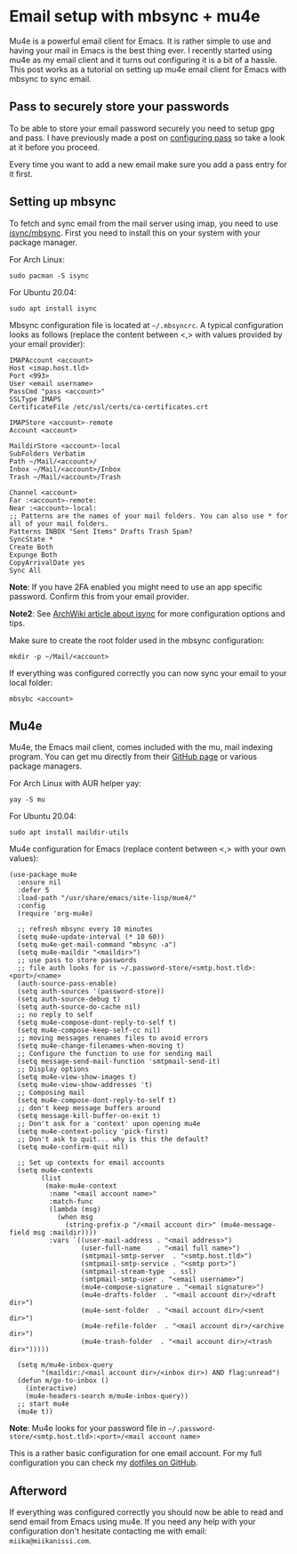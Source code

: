 # Email setup with mbsync + mu4e

Mu4e is a powerful email client for Emacs. It is rather simple to use and having your mail in Emacs is the best thing ever. I recently started using mu4e as my email client and it turns out configuring it is a bit of a hassle. This post works as a tutorial on setting up mu4e email client for Emacs with mbsync to sync email.

## Pass to securely store your passwords

To be able to store your email password securely you need to setup gpg and pass. I have previously made a post on [configuring pass](https://miikanissi.com/blog/pass-the-standard-unix-password-manager.html) so take a look at it before you proceed.

Every time you want to add a new email make sure you add a pass entry for it first.

## Setting up mbsync

To fetch and sync email from the mail server using imap, you need to use [isync/mbsync](https://wiki.archlinux.org/index.php/isync). First you need to install this on your system with your package manager.

For Arch Linux:

    sudo pacman -S isync

For Ubuntu 20.04:
    
    sudo apt install isync


Mbsync configuration file is located at `~/.mbsyncrc`. A typical configuration looks as follows (replace the content between <,> with values provided by your email provider):

    IMAPAccount <account>
    Host <imap.host.tld>
    Port <993>
    User <email username>
    PassCmd "pass <account>"
    SSLType IMAPS
    CertificateFile /etc/ssl/certs/ca-certificates.crt

    IMAPStore <account>-remote
    Account <account>

    MaildirStore <account>-local
    SubFolders Verbatim
    Path ~/Mail/<account>/
    Inbox ~/Mail/<account>/Inbox
    Trash ~/Mail/<account>/Trash

    Channel <account>
    Far :<account>-remote:
    Near :<account>-local:
    ;; Patterns are the names of your mail folders. You can also use * for all of your mail folders.
    Patterns INBOX "Sent Items" Drafts Trash Spam?
    SyncState *
    Create Both
    Expunge Both
    CopyArrivalDate yes
    Sync All

**Note**: If you have 2FA enabled you might need to use an app specific password. Confirm this from your email provider.

**Note2**: See [ArchWiki article about isync](https://wiki.archlinux.org/index.php/isync) for more configuration options and tips.

Make sure to create the root folder used in the mbsync configuration:

    mkdir -p ~/Mail/<account>

If everything was configured correctly you can now sync your email to your local folder:

    mbsybc <account>


## Mu4e

Mu4e, the Emacs mail client, comes included with the mu, mail indexing program. You can get mu directly from their [GitHub page](https://github.com/djcb/mu) or various package managers.

For Arch Linux with AUR helper yay:
  
    yay -S mu

For Ubuntu 20.04:
    
    sudo apt install maildir-utils


Mu4e configuration for Emacs (replace content between <,> with your own values):
  
    (use-package mu4e
      :ensure nil
      :defer 5
      :load-path "/usr/share/emacs/site-lisp/mue4/"
      :config
      (require 'org-mu4e)

      ;; refresh mbsync every 10 minutes
      (setq mu4e-update-interval (* 10 60))
      (setq mu4e-get-mail-command "mbsync -a")
      (setq mu4e-maildir "<maildir>")
      ;; use pass to store passwords
      ;; file auth looks for is ~/.password-store/<smtp.host.tld>:<port>/<name>
      (auth-source-pass-enable)
      (setq auth-sources '(password-store))
      (setq auth-source-debug t)
      (setq auth-source-do-cache nil)
      ;; no reply to self
      (setq mu4e-compose-dont-reply-to-self t)
      (setq mu4e-compose-keep-self-cc nil)
      ;; moving messages renames files to avoid errors
      (setq mu4e-change-filenames-when-moving t)
      ;; Configure the function to use for sending mail
      (setq message-send-mail-function 'smtpmail-send-it)
      ;; Display options
      (setq mu4e-view-show-images t)
      (setq mu4e-view-show-addresses 't)
      ;; Composing mail
      (setq mu4e-compose-dont-reply-to-self t)
      ;; don't keep message buffers around
      (setq message-kill-buffer-on-exit t)
      ;; Don't ask for a 'context' upon opening mu4e
      (setq mu4e-context-policy 'pick-first)
      ;; Don't ask to quit... why is this the default?
      (setq mu4e-confirm-quit nil)

      ;; Set up contexts for email accounts
      (setq mu4e-contexts
            (list
             (make-mu4e-context
              :name "<mail account name>"
              :match-func
              (lambda (msg)
                (when msg
                  (string-prefix-p "/<mail account dir>" (mu4e-message-field msg :maildir))))
              :vars `((user-mail-address . "<mail address>")
                      (user-full-name    . "<mail full name>")
                      (smtpmail-smtp-server  . "<smtp.host.tld>")
                      (smtpmail-smtp-service . "<smtp port>")
                      (smtpmail-stream-type  . ssl)
                      (smtpmail-smtp-user . "<email username>")
                      (mu4e-compose-signature . "<email signature>")
                      (mu4e-drafts-folder  . "<mail account dir>/<draft dir>")
                      (mu4e-sent-folder  . "<mail account dir>/<sent dir>")
                      (mu4e-refile-folder  . "<mail account dir>/<archive dir>")
                      (mu4e-trash-folder  . "<mail account dir>/<trash dir>")))))

      (setq m/mu4e-inbox-query
            "(maildir:/<mail account dir>/<inbox dir>) AND flag:unread")
      (defun m/go-to-inbox ()
        (interactive)
        (mu4e-headers-search m/mu4e-inbox-query))
      ;; start mu4e
      (mu4e t))

**Note**: Mu4e looks for your password file in `~/.password-store/<smtp.host.tld>:<port>/<mail account name>`

This is a rather basic configuration for one email account. For my full configuration you can check my [dotfiles on GitHub](https://github.com/miikanissi/dotfiles/tree/master/.emacs.d/).

## Afterword

If everything was configured correctly you should now be able to read and send email from Emacs using mu4e. If you need any help with your configuration don't hesitate contacting me with email: `miika@miikanissi.com`.
